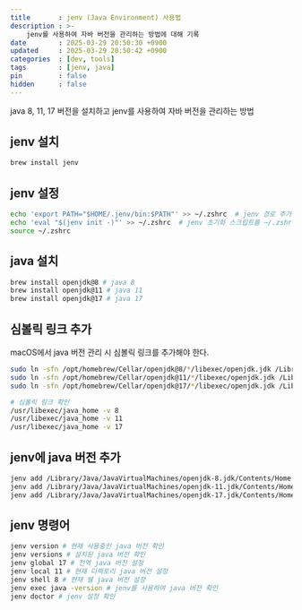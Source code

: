 ```yaml
---
title       : jenv (Java Environment) 사용법
description : >-
    jenv를 사용하여 자바 버전을 관리하는 방법에 대해 기록
date        : 2025-03-29 20:50:30 +0900
updated     : 2025-03-29 20:50:42 +0900
categories  : [dev, tools]
tags        : [jenv, java]
pin         : false
hidden      : false
---
```


java 8, 11, 17 버전을 설치하고 jenv를 사용하여 자바 버전을 관리하는 방법

## jenv 설치
```bash
brew install jenv
```

## jenv 설정
```bash
echo 'export PATH="$HOME/.jenv/bin:$PATH"' >> ~/.zshrc  # jenv 경로 추가
echo 'eval "$(jenv init -)"' >> ~/.zshrc  # jenv 초기화 스크립트를 ~/.zshrc에 추가
source ~/.zshrc
```

## java 설치
```bash
brew install openjdk@8 # java 8
brew install openjdk@11 # java 11
brew install openjdk@17 # java 17
```

## 심볼릭 링크 추가
macOS에서 java 버전 관리 시 심볼릭 링크를 추가해야 한다. 
```bash
sudo ln -sfn /opt/homebrew/Cellar/openjdk@8/*/libexec/openjdk.jdk /Library/Java/JavaVirtualMachines/openjdk-8.jdk
sudo ln -sfn /opt/homebrew/Cellar/openjdk@11/*/libexec/openjdk.jdk /Library/Java/JavaVirtualMachines/openjdk-11.jdk
sudo ln -sfn /opt/homebrew/Cellar/openjdk@17/*/libexec/openjdk.jdk /Library/Java/JavaVirtualMachines/openjdk-17.jdk

# 심볼릭 링크 확인
/usr/libexec/java_home -v 8
/usr/libexec/java_home -v 11
/usr/libexec/java_home -v 17
```

## jenv에 java 버전 추가
```bash
jenv add /Library/Java/JavaVirtualMachines/openjdk-8.jdk/Contents/Home
jenv add /Library/Java/JavaVirtualMachines/openjdk-11.jdk/Contents/Home
jenv add /Library/Java/JavaVirtualMachines/openjdk-17.jdk/Contents/Home
```

## jenv 명령어
```bash
jenv version # 현재 사용중인 java 버전 확인
jenv versions # 설치된 java 버전 확인
jenv global 17 # 전역 java 버전 설정
jenv local 11 # 현재 디렉토리 java 버전 설정
jenv shell 8 # 현재 쉘 java 버전 설정
jenv exec java -version # jenv를 사용하여 java 버전 확인
jenv doctor # jenv 설정 확인
```